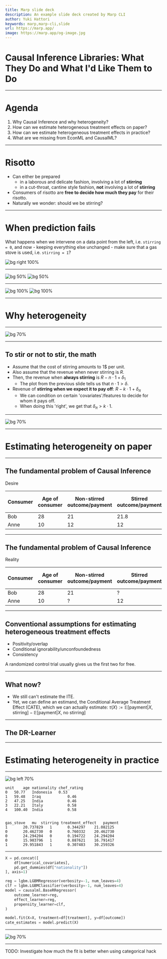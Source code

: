 ```yaml
---
title: Marp slide deck
description: An example slide deck created by Marp CLI
author: Yuki Hattori
keywords: marp,marp-cli,slide
url: https://marp.app/
image: https://marp.app/og-image.jpg
---
```


# Causal Inference Libraries: What They Do and What I'd Like Them to Do

---

# Agenda

1. Why Causal Inference and why heterogeneity?
2. How can we estimate heterogeneous treatment effects on paper?
3. How can we estimate heterogeneous treatment effects in practice?
4. What are we missing from EconML and CausalML?

---

# Risotto

- Can either be prepared
  - in a laborous and delicate fashion, involving a lot of **stirring**
  - in a cut-throat, cantine style fashion, **not** involving a lot of
    **stirring**
- Consumers of risotto are **free to decide how much they pay** for
  their risotto.
- Naturally we wonder: should we be stirring?

---

# When prediction fails

What happens when we intervene on a data point from the left,
i.e. `stirring = 0`, and now - keeping everything else unchanged - make sure that a gas stove is used, i.e. `stirring = 1`?

![bg right 100%](../plots/why_prediction_fails_1.png)

---

![bg 50%](../plots/prediction_success.gv.png)
![bg 50%](../plots/prediction_failure.gv.png)

---

![bg 100%](../plots/why_prediction_fails_2.png)
![bg 100%](../plots/why_prediction_fails_3.png)

<!-- TODO: plot the treatment effect -->

---

# Why heterogeneity

---

![bg 70%](../plots/treatment_effects_1.png)

---

## To stir or not to stir, the math

- Assume that the cost of stirring amounts to 1$ per unit.
- Also assume that the revenue when never stirring is $R$.
- Then, the revenue when **always stirring** is $R - n \cdot 1 +
  \delta_1$
  - The plot from the previous slide tells us that $n \cdot 1 > \delta$.
- Revenue of **stirring when we expect it to pay off**: $R - k \cdot 1 +
  \delta_{\pi}$
  - We can condition on certain 'covariates'/features to decide for whom it
    pays off.
  - When doing this 'right', we get that $\delta_{\pi} > k \cdot 1$.

---

![bg 70%](../plots/treatment_effects_2.png)

<!-- TODO: Show delta_pi on plot. -->

---

# Estimating heterogeneity on paper

---

## The fundamental problem of Causal Inference

Desire

| Consumer | Age of consumer | Non-stirred outcome/payment | Stirred outcome/payment | Individual treatment effect |
| -------- | --------------- | --------------------------- | ----------------------- | --------------------------- |
| Bob      | 28              | 21                          | 21.8                    | .8                          |
| Anne     | 10              | 12                          | 12                      | 0                           |

---

## The fundamental problem of Causal Inference

Reality

| Consumer | Age of consumer | Non-stirred outcome/payment | Stirred outcome/payment | Individual treatment effect |
| -------- | --------------- | --------------------------- | ----------------------- | --------------------------- |
| Bob      | 28              | 21                          | ?                       | ?                           |
| Anne     | 10              | ?                           | 12                      | ?                           |

---

## Conventional assumptions for estimating heterogeneous treatment effects

- Positivity/overlap
- Conditional ignorability/unconfoundedness
- Consistency

A randomized control trial usually gives us the first two for free.

---

## What now?

- We still can't estimate the ITE.
- Yet, we can define an estimand, the Conditional Average Treatment Effect
  (CATE), which we can actually estimate:
  $\tau(X) := \mathbb{E}[\text{payment}|X\text{, stirring}] -
  \mathbb{E}[\text{payment}|X\text{, no stirring}]$

---

## The DR-Learner

---

# Estimating heterogeneity in practice

---

![bg left 70%](../plots/dgp.gv.png)

```
unit	age	nationality	chef_rating
0	50.77	Indonesia	0.53
1	59.48	Iraq	        0.46
2 	47.25	India	        0.46
3  	22.21	Italy	        0.58
4  	100.40	India	        0.58


gas_stove	mu	stirring treatment_effect	payment
1	    20.737829	1	    0.344297	21.082125
0	    20.462730	0	    0.760332	20.462730
0	    24.294204	0	    0.194722	24.294204
0	    15.903796	1	    0.887621	16.791417
1	    29.951843	1	    0.307483    30.259326
```

---

```python
X = pd.concat([
	df[numerical_covariates],
	pd.get_dummies(df["nationality"])
], axis=1)

reg = lgbm.LGBMRegressor(verbosity=-1, num_leaves=4)
clf = lgbm.LGBMClassifier(verbosity=-1, num_leaves=4)
model = causalml.BaseRRegressor(
    outcome_learner=reg,
    effect_learner=reg,
    propensity_learner=clf,
)

model.fit(X=X, treatment=df[treatment], y=df[outcome])
cate_estimates = model.predict(X)
```

---

![bg 70%](../plots/cate_estimates.png)

---

TODO: Investigate how much the fit is better when using categorical hack
